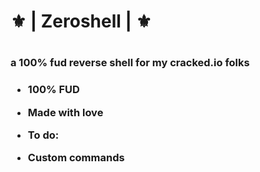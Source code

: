 <h1> ⚜️ | Zeroshell | ⚜️ <h1>
<h3> a 100% fud reverse shell for my cracked.io folks <h3>

- 100% FUD
- Made with love

- To do:
- Custom commands
